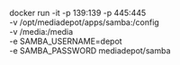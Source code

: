 docker run -it -p 139:139 -p 445:445 \
    -v /opt/mediadepot/apps/samba:/config \
    -v /media:/media \
    -e SAMBA_USERNAME=depot \
    -e SAMBA_PASSWORD
    mediadepot/samba